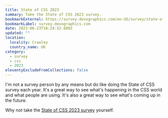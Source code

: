 ```yaml
---
title: State of CSS 2023
summary: Take the State of CSS 2023 survey.
bookmarkExternal: https://survey.devographics.com/en-US/survey/state-of-css/2023
bookmarkLabel: survey.devographics.com
date: 2023-06-23T10:24:52.609Z
updated: ""
location:
  locality: Crawley
  country_name: UK
category:
  - survey
  - css
  - 2023
eleventyExcludeFromCollections: false
---
```


I'm not a survey person by any means but do like doing the State of CSS survey each year. It's a great way to see what's happening in the CSS world and what people are using. It's also a great way to see what's coming up in the future.

Why not take the [State of CSS 2023 survey](https://survey.devographics.com/en-US/survey/state-of-css/2023) yourself.
